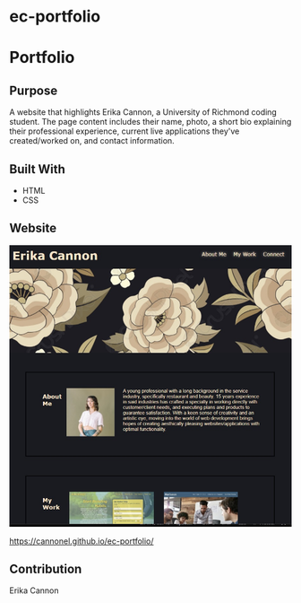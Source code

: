# ec-portfolio
# Portfolio

## Purpose

A website that highlights Erika Cannon, a University of Richmond coding student. The page content includes their name, photo, a short bio explaining their professional experience, current live applications they've created/worked on, and contact information. 

## Built With

- HTML
- CSS

## Website
<img src="assets/images/portfolio-ss.jpg"></img>

https://cannonel.github.io/ec-portfolio/

## Contribution

Erika Cannon

